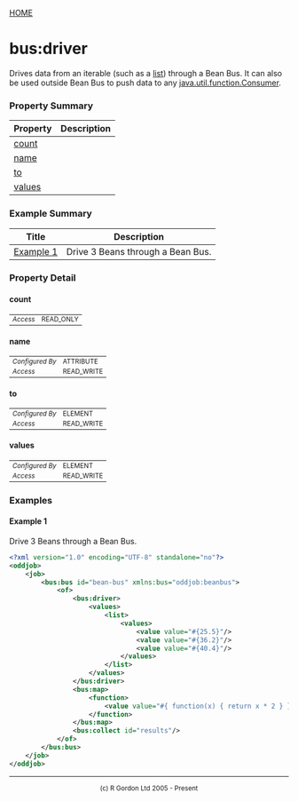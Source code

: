 [HOME](../../../../README.md)
# bus:driver

Drives data from  an iterable (such as a [list](../../../../org/oddjob/arooa/types/ListType.md))
through a Bean Bus. It can also be used outside Bean Bus to push data to any [java.util.function.Consumer](https://docs.oracle.com/en/java/javase/11/docs/api/java.base/java/util/function/Consumer.html).

### Property Summary

| Property | Description |
| -------- | ----------- |
| [count](#propertycount) |  | 
| [name](#propertyname) |  | 
| [to](#propertyto) |  | 
| [values](#propertyvalues) |  | 


### Example Summary

| Title | Description |
| ----- | ----------- |
| [Example 1](#example1) | Drive 3 Beans through a Bean Bus. |


### Property Detail
#### count <a name="propertycount"></a>

<table style='font-size:smaller'>
      <tr><td><i>Access</i></td><td>READ_ONLY</td></tr>
</table>



#### name <a name="propertyname"></a>

<table style='font-size:smaller'>
      <tr><td><i>Configured By</i></td><td>ATTRIBUTE</td></tr>
      <tr><td><i>Access</i></td><td>READ_WRITE</td></tr>
</table>



#### to <a name="propertyto"></a>

<table style='font-size:smaller'>
      <tr><td><i>Configured By</i></td><td>ELEMENT</td></tr>
      <tr><td><i>Access</i></td><td>READ_WRITE</td></tr>
</table>



#### values <a name="propertyvalues"></a>

<table style='font-size:smaller'>
      <tr><td><i>Configured By</i></td><td>ELEMENT</td></tr>
      <tr><td><i>Access</i></td><td>READ_WRITE</td></tr>
</table>




### Examples
#### Example 1 <a name="example1"></a>

Drive 3 Beans through a Bean Bus.

```xml
<?xml version="1.0" encoding="UTF-8" standalone="no"?>
<oddjob>
    <job>
        <bus:bus id="bean-bus" xmlns:bus="oddjob:beanbus">
            <of>
                <bus:driver>
                    <values>
                        <list>
                            <values>
                                <value value="#{25.5}"/>
                                <value value="#{36.2}"/>
                                <value value="#{40.4}"/>
                            </values>
                        </list>
                    </values>
                </bus:driver>
                <bus:map>
                    <function>
                        <value value="#{ function(x) { return x * 2 } }"/>
                    </function>
                </bus:map>
                <bus:collect id="results"/>
            </of>
        </bus:bus>
    </job>
</oddjob>
```



-----------------------

<div style='font-size: smaller; text-align: center;'>(c) R Gordon Ltd 2005 - Present</div>
